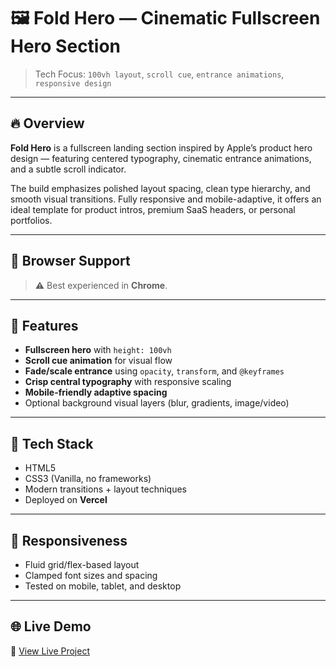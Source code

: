 # 🖼️ Fold Hero — Cinematic Fullscreen Hero Section


> Tech Focus: `100vh layout`, `scroll cue`, `entrance animations`, `responsive design`

---

## 🔥 Overview

**Fold Hero** is a fullscreen landing section inspired by Apple’s product hero design — featuring centered typography, cinematic entrance animations, and a subtle scroll indicator.

The build emphasizes polished layout spacing, clean type hierarchy, and smooth visual transitions. Fully responsive and mobile-adaptive, it offers an ideal template for product intros, premium SaaS headers, or personal portfolios.

---

## 🧪 Browser Support

> ⚠️ Best experienced in **Chrome**.  


---

## 🧱 Features

- **Fullscreen hero** with `height: 100vh`
- **Scroll cue animation** for visual flow
- **Fade/scale entrance** using `opacity`, `transform`, and `@keyframes`
- **Crisp central typography** with responsive scaling
- **Mobile-friendly adaptive spacing**
- Optional background visual layers (blur, gradients, image/video)

---

## 🚀 Tech Stack

- HTML5  
- CSS3 (Vanilla, no frameworks)  
- Modern transitions + layout techniques  
- Deployed on **Vercel**

---

## 📱 Responsiveness

- Fluid grid/flex-based layout  
- Clamped font sizes and spacing  
- Tested on mobile, tablet, and desktop

---

## 🌐 Live Demo

🔗 [View Live Project](https://fold-hero.vercel.app)

